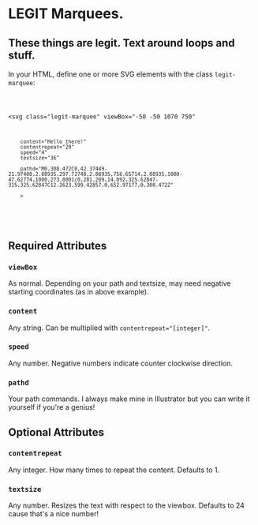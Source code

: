 # LEGIT Marquees.
## These things are legit. Text around loops and stuff.

In your HTML, define one or more SVG elements with the class <code>legit-marquee</code>:

<code>

<svg class="legit-marquee" viewBox="-50 -50 1070 750"

		content="Hello there!"
		contentrepeat="20"
		speed="4"
		textsize="36"

		pathd="M0,308.472C0,42.37449-21.97408,2.88935,297.72748,2.88935,756.65714,2.88935,1000-47.62774,1000,273.8001c0,281.209,14.092,325.62847-315,325.62847C12.2623,599.42857,0,652.97177,0,308.472Z"
		
		>
</svg>

</code>

## Required Attributes

### <code>viewBox</code>

As normal. Depending on your path and textsize, may need negative starting coordinates (as in above example).

### <code>content</code>

Any string. Can be multiplied with <code>contentrepeat="[integer]"</code>.

### <code>speed</code>

Any number. Negative numbers indicate counter clockwise direction.

### <code>pathd</code>

Your path commands. I always make mine in Illustrator but you can write it yourself if you're a genius!


## Optional Attributes

### <code>contentrepeat</code>

Any integer. How many times to repeat the content. Defaults to 1.

### <code>textsize</code>

Any number. Resizes the text with respect to the viewbox. Defaults to 24 cause that's a nice number!
